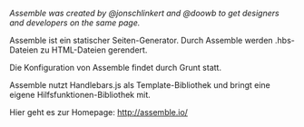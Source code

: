 _Assemble was created by @jonschlinkert and @doowb to get designers and developers on the same page._

Assemble ist ein statischer Seiten-Generator. Durch Assemble werden .hbs-Dateien zu HTML-Dateien gerendert.

Die Konfiguration von Assemble findet durch Grunt statt.

Assemble nutzt Handlebars.js als Template-Bibliothek und bringt eine eigene Hilfsfunktionen-Bibliothek mit.

Hier geht es zur Homepage: http://assemble.io/

